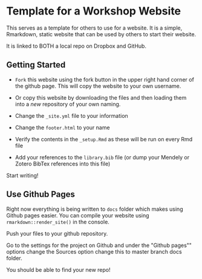 # Template for a Workshop Website

This serves as a template for others to use for a website. It is a simple, Rmarkdown, static website that can be used by others to start their website.

It is linked to BOTH a local repo on Dropbox and GitHub.

## Getting Started

- `Fork` this website using the fork button in the upper right hand corner of the github page. This will copy the website to your own username.

- Or copy this website by downloading the files and then loading them into a *new* repository of your own naming.

- Change the `_site.yml` file to your information

- Change the `footer.html` to your name

- Verify the contents in the `_setup.Rmd` as these will be run on every Rmd file

- Add your references to the `library.bib` file (or dump your Mendely or Zotero BibTex references into this file)

Start writing!

## Use Github Pages

Right now everything is being written to `docs` folder which makes using Github pages easier. You can compile your website using `rmarkdown::render_site()` in the console. 

Push your files to your github repository.

Go to the settings for the project on Github and under the "Github pages"" options change the Sources option change this to master branch docs folder.

You should be able to find your new repo!
